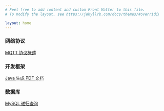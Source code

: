 ```yaml
---
# Feel free to add content and custom Front Matter to this file.
# To modify the layout, see https://jekyllrb.com/docs/themes/#overriding-theme-defaults

layout: home
---
```


### 网络协议

[MQTT 协议概述](./network/mqtt.html)


### 开发框架

[Java 生成 PDF 文档](./framework/java-to-pdf.html)

### 数据库

[MySQL 递归查询](./db/mysql-query-recursive.html)
